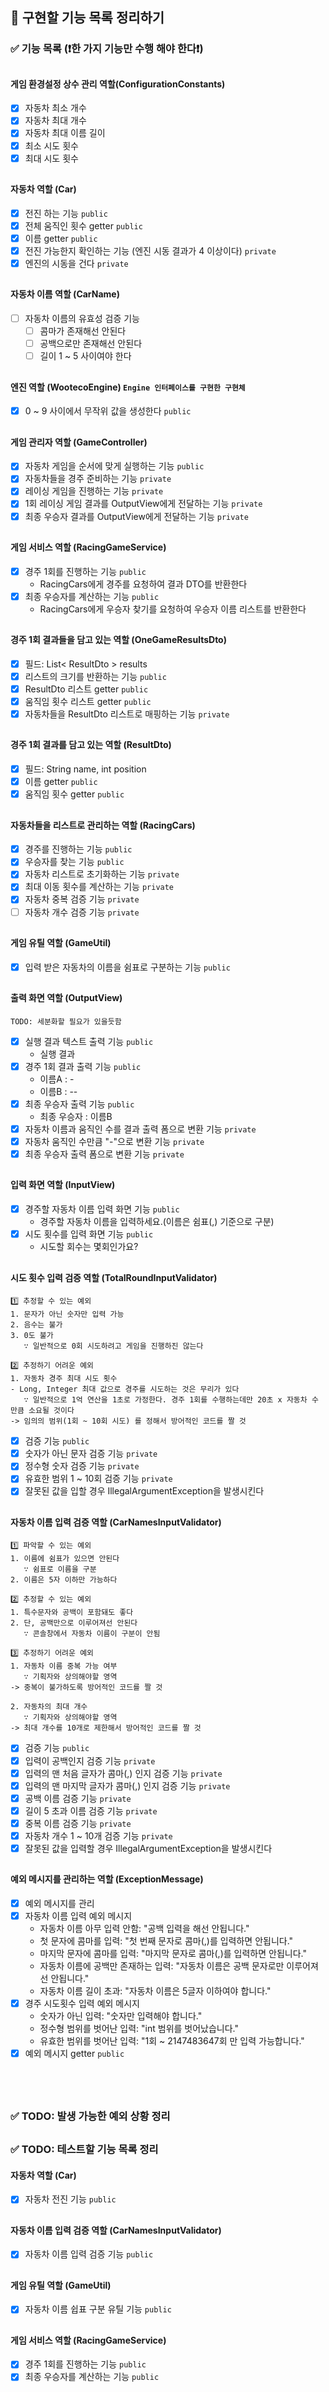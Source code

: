 ## 🎯️ 구현할 기능 목록 정리하기

### ✅ 기능 목록 (❗한 가지 기능만 수행 해야 한다❗)

##

#### 게임 환경설정 상수 관리 역할(ConfigurationConstants)

- [x] 자동차 최소 개수
- [x] 자동차 최대 개수
- [x] 자동차 최대 이름 길이
- [x] 최소 시도 횟수
- [x] 최대 시도 횟수

##

#### 자동차 역할 (Car)

- [x] 전진 하는 기능 `public`
- [x] 전체 움직인 횟수 getter `public`
- [x] 이름 getter `public`
- [x] 전진 가능한지 확인하는 기능 (엔진 시동 결과가 4 이상이다) `private`
- [x] 엔진의 시동을 건다 `private`

##

#### 자동차 이름 역할 (CarName)

- [ ] 자동차 이름의 유효성 검증 기능
    - [ ] 콤마가 존재해선 안된다
    - [ ] 공백으로만 존재해선 안된다
    - [ ] 길이 1 ~ 5 사이여야 한다

##

#### 엔진 역할 (WootecoEngine) `Engine 인터페이스를 구현한 구현체`

- [x] 0 ~ 9 사이에서 무작위 값을 생성한다 `public`

##

#### 게임 관리자 역할 (GameController)

- [x] 자동차 게임을 순서에 맞게 실행하는 기능 `public`
- [x] 자동차들을 경주 준비하는 기능 `private`
- [x] 레이싱 게임을 진행하는 기능 `private`
- [x] 1회 레이싱 게임 결과를 OutputView에게 전달하는 기능 `private`
- [x] 최종 우승자 결과를 OutputView에게 전달하는 기능 `private`

##

#### 게임 서비스 역할 (RacingGameService)

- [x] 경주 1회를 진행하는 기능 `public`
    - RacingCars에게 경주를 요청하여 결과 DTO를 반환한다
- [x] 최종 우승자를 계산하는 기능 `public`
    - RacingCars에게 우승자 찾기를 요청하여 우승자 이름 리스트를 반환한다

##

#### 경주 1회 결과들을 담고 있는 역할 (OneGameResultsDto)

- [x] 필드: List< ResultDto > results
- [x] 리스트의 크기를 반환하는 기능 `public`
- [x] ResultDto 리스트 getter `public`
- [x] 움직임 횟수 리스트 getter `public`
- [x] 자동차들을 ResultDto 리스트로 매핑하는 기능 `private`

##

#### 경주 1회 결과를 담고 있는 역할 (ResultDto)

- [x] 필드: String name, int position
- [x] 이름 getter `public`
- [x] 움직임 횟수 getter `public`

##

#### 자동차들을 리스트로 관리하는 역할 (RacingCars)

- [x] 경주를 진행하는 기능 `public`
- [x] 우승자를 찾는 기능 `public`
- [x] 자동차 리스트로 초기화하는 기능 `private`
- [x] 최대 이동 횟수를 계산하는 기능 `private`
- [x] 자동차 중복 검증 기능 `private`
- [ ] 자동차 개수 검증 기능 `private`

##

#### 게임 유틸 역할 (GameUtil)

- [x] 입력 받은 자동차의 이름을 쉼표로 구분하는 기능 `public`

##

#### 출력 화면 역할 (OutputView)

`TODO: 세분화할 필요가 있을듯함`

- [x] 실행 결과 텍스트 출력 기능 `public`
    - 실행 결과
- [x] 경주 1회 결과 출력 기능 `public`
    - 이름A : -
    - 이름B : --
- [x] 최종 우승자 출력 기능 `public`
    - 최종 우승자 : 이름B
- [x] 자동차 이름과 움직인 수를 결과 출력 폼으로 변환 기능 `private`
- [x] 자동차 움직인 수만큼 "-"으로 변환 기능 `private`
- [x] 최종 우승자 출력 폼으로 변환 기능 `private`

##

#### 입력 화면 역할 (InputView)

- [x] 경주할 자동차 이름 입력 화면 기능 `public`
    - 경주할 자동차 이름을 입력하세요.(이름은 쉼표(,) 기준으로 구분)
- [x] 시도 횟수를 입력 화면 기능 `public`
    - 시도할 회수는 몇회인가요?

##

#### 시도 횟수 입력 검증 역할 (TotalRoundInputValidator)

```
1️⃣ 추정할 수 있는 예외
1. 문자가 아닌 숫자만 입력 가능
2. 음수는 불가
3. 0도 불가
   ∵ 일반적으로 0회 시도하려고 게임을 진행하진 않는다

2️⃣ 추정하기 어려운 예외
1. 자동차 경주 최대 시도 횟수
- Long, Integer 최대 값으로 경주를 시도하는 것은 무리가 있다
   ∵ 일반적으로 1억 연산을 1초로 가정한다. 경주 1회를 수행하는데만 20초 x 자동차 수 만큼 소요될 것이다
-> 임의의 범위(1회 ~ 10회 시도) 를 정해서 방어적인 코드를 짤 것
```

- [x] 검증 기능 `public`
- [x] 숫자가 아닌 문자 검증 기능 `private`
- [x] 정수형 숫자 검증 기능 `private`
- [x] 유효한 범위 1 ~ 10회 검증 기능 `private`
- [x] 잘못된 값을 입할 경우 IllegalArgumentException을 발생시킨다

##

#### 자동차 이름 입력 검증 역할 (CarNamesInputValidator)

```
1️⃣ 파악할 수 있는 예외
1. 이름에 쉼표가 있으면 안된다
   ∵ 쉼표로 이름을 구분
2. 이름은 5자 이하만 가능하다

2️⃣ 추정할 수 있는 예외
1. 특수문자와 공백이 포함돼도 좋다
2. 단, 공백만으로 이루어져선 안된다
   ∵ 콘솔창에서 자동차 이름이 구분이 안됨

3️⃣ 추정하기 어려운 예외
1. 자동차 이름 중복 가능 여부
   ∵ 기획자와 상의해야할 영역
-> 중복이 불가하도록 방어적인 코드를 짤 것

2. 자동차의 최대 개수
   ∵ 기획자와 상의해야할 영역
-> 최대 개수를 10개로 제한해서 방어적인 코드를 짤 것
```

- [x] 검증 기능 `public`
- [x] 입력이 공백인지 검증 기능 `private`
- [x] 입력의 맨 처음 글자가 콤마(,) 인지 검증 기능 `private`
- [x] 입력의 맨 마지막 글자가 콤마(,) 인지 검증 기능 `private`
- [x] 공백 이름 검증 기능 `private`
- [x] 길이 5 초과 이름 검증 기능 `private`
- [x] 중복 이름 검증 기능 `private`
- [x] 자동차 개수 1 ~ 10개 검증 기능 `private`
- [x] 잘못된 값을 입력할 경우 IllegalArgumentException을 발생시킨다

##

#### 예외 메시지를 관리하는 역할 (ExceptionMessage)

- [x] 예외 메시지를 관리
- [x] 자동차 이름 입력 예외 메시지
    - 자동차 이름 아무 입력 안함: "공백 입력을 해선 안됩니다."
    - 첫 문자에 콤마를 입력: "첫 번째 문자로 콤마(,)를 입력하면 안됩니다."
    - 마지막 문자에 콤마를 입력: "마지막 문자로 콤마(,)를 입력하면 안됩니다."
    - 자동차 이름에 공백만 존재하는 입력: "자동차 이름은 공백 문자로만 이루어져선 안됩니다."
    - 자동차 이름 길이 초과: "자동차 이름은 5글자 이하여야 합니다."
- [x] 경주 시도횟수 입력 예외 메시지
    - 숫자가 아닌 입력: "숫자만 입력해야 합니다."
    - 정수형 범위를 벗어난 입력: "int 범위를 벗어났습니다."
    - 유효한 범위를 벗어난 입력: "1회 ~ 2147483647회 만 입력 가능합니다."
- [x] 예외 메시지 getter `public`

<br>  </br>

##

### ✅ TODO: 발생 가능한 예외 상황 정리

##

### ✅ TODO: 테스트할 기능 목록 정리

#### 자동차 역할 (Car)

- [x] 자동차 전진 기능 `public`

##

#### 자동차 이름 입력 검증 역할 (CarNamesInputValidator)

- [x] 자동차 이름 입력 검증 기능 `public`

##

#### 게임 유틸 역할 (GameUtil)

- [x] 자동차 이름 쉽표 구분 유틸 기능 `public`

##

#### 게임 서비스 역할 (RacingGameService)

- [x] 경주 1회를 진행하는 기능 `public`
- [x] 최종 우승자를 계산하는 기능 `public`